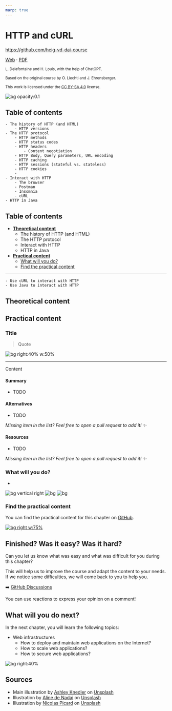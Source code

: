 ```yaml
---
marp: true
---
```


<!--
theme: gaia
size: 16:9
paginate: true
author: L. Delafontaine and H. Louis, with the help of ChatGPT
title: HEIG-VD DAI Course - HTTP and cURL
description: HTTP and cURL for the DAI course at HEIG-VD, Switzerland
url: https://heig-vd-dai-course.github.io/heig-vd-dai-course/21-http-and-curl/
footer: '**HEIG-VD** - DAI Course 2023-2024 - CC BY-SA 4.0'
style: |
    :root {
        --color-background: #fff;
        --color-foreground: #333;
        --color-highlight: #f96;
        --color-dimmed: #888;
        --color-headings: #7d8ca3;
    }
    blockquote {
        font-style: italic;
    }
    table {
        width: 100%;
    }
    th:first-child {
        width: 15%;
    }
    h1, h2, h3, h4, h5, h6 {
        color: var(--color-headings);
    }
    h2, h3, h4, h5, h6 {
        font-size: 1.5rem;
    }
    h1 a:link, h2 a:link, h3 a:link, h4 a:link, h5 a:link, h6 a:link {
        text-decoration: none;
    }
    section:not([class=lead]) > p, blockquote {
        text-align: justify;
    }
headingDivider: 4
-->

[web]: https://heig-vd-dai-course.github.io/heig-vd-dai-course/21-http-and-curl/
[pdf]:
  https://heig-vd-dai-course.github.io/heig-vd-dai-course/21-http-and-curl/21-http-and-curl-presentation.pdf
[license]:
  https://github.com/heig-vd-dai-course/heig-vd-dai-course/blob/main/LICENSE.md
[discussions]: https://github.com/orgs/heig-vd-dai-course/discussions/121
[illustration]:
  https://images.unsplash.com/photo-1446770145316-10a05382c470?fit=crop&h=720
[course-material]:
  https://github.com/heig-vd-dai-course/heig-vd-dai-course/blob/main/21-http-and-curl/COURSE_MATERIAL.md
[course-material-qr-code]:
  https://quickchart.io/qr?format=png&ecLevel=Q&size=400&margin=1&text=https://github.com/heig-vd-dai-course/heig-vd-dai-course/blob/main/21-http-and-curl/COURSE_MATERIAL.md

# HTTP and cURL

<!--
_class: lead
_paginate: false
-->

<https://github.com/heig-vd-dai-course>

[Web][web] · [PDF][pdf]

<small>L. Delafontaine and H. Louis, with the help of ChatGPT.</small>

<small>Based on the original course by O. Liechti and J. Ehrensberger.</small>

<small>This work is licensed under the [CC BY-SA 4.0][license] license.</small>

![bg opacity:0.1][illustration]

## Table of contents

    - The history of HTTP (and HTML)
        - HTTP versions
    - The HTTP protocol
        - HTTP methods
        - HTTP status codes
        - HTTP headers
            - Content negotiation
        - HTTP Body, Query parameters, URL encoding
        - HTTP caching
        - HTTP sessions (stateful vs. stateless)
        - HTTP cookies
        -
    - Interact with HTTP
        - The browser
        - Postman
        - Insomnia
        - cURL
    - HTTP in Java

## Table of contents

- **[Theoretical content](#theoretical-content)**
  - The history of HTTP (and HTML)
  - The HTTP protocol
  - Interact with HTTP
  - HTTP in Java
- **[Practical content](#practical-content)**
  - [What will you do?](#what-will-you-do)
  - [Find the practical content](#find-the-course-material)

---

    - Use cURL to interact with HTTP
    - Use Java to interact with HTTP

## Theoretical content

<!-- _class: lead -->

## Practical content

<!-- _class: lead -->

### Title

> Quote

![bg right:40% w:50%](https://upload.wikimedia.org/wikipedia/commons/9/9c/IntelliJ_IDEA_Icon.svg)

---

Content

#### Summary

- TODO

#### Alternatives

- TODO

_Missing item in the list? Feel free to open a pull request to add it! ✨_

#### Resources

- TODO

_Missing item in the list? Feel free to open a pull request to add it! ✨_

### What will you do?

-

![bg vertical right](https://fakeimg.pl/800x600/0288d1/fff/?text=A)
![bg](https://fakeimg.pl/800x600/02669d/fff/?text=B)
![bg](https://fakeimg.pl/800x600/67b8e3/fff/?text=C)

### Find the practical content

<!-- _class: lead -->

You can find the practical content for this chapter on
[GitHub][course-material].

[![bg right w:75%][course-material-qr-code]][course-material]

## Finished? Was it easy? Was it hard?

Can you let us know what was easy and what was difficult for you during this
chapter?

This will help us to improve the course and adapt the content to your needs. If
we notice some difficulties, we will come back to you to help you.

➡️ [GitHub Discussions][discussions]

You can use reactions to express your opinion on a comment!

## What will you do next?

In the next chapter, you will learn the following topics:

- Web infrastructures
  - How to deploy and maintain web applications on the Internet?
  - How to scale web applications?
  - How to secure web applications?

![bg right:40%](https://images.unsplash.com/photo-1492515114975-b062d1a270ae?fit=crop&h=720)

## Sources

- Main illustration by [Ashley Knedler](https://unsplash.com/@ashkned) on
  [Unsplash](https://unsplash.com/photos/KvD36NRFjl4)
- Illustration by [Aline de Nadai](https://unsplash.com/@alinedenadai) on
  [Unsplash](https://unsplash.com/photos/j6brni7fpvs)
- Illustration by [Nicolas Picard](https://unsplash.com/@artnok) on
  [Unsplash](https://unsplash.com/photos/-lp8sTmF9HA)
